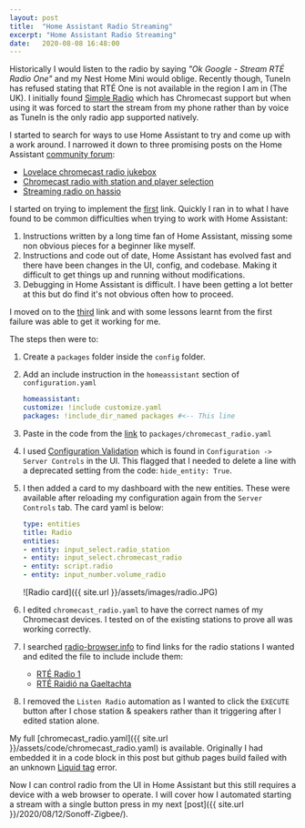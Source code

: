 ```yaml
---
layout: post
title:  "Home Assistant Radio Streaming"
excerpt: "Home Assistant Radio Streaming"
date:   2020-08-08 16:48:00
---
```


Historically I would listen to the radio by saying _"Ok Google - Stream RTÉ Radio One"_ and my Nest Home Mini would oblige. Recently though, TuneIn has refused stating that RTÉ One is not available in the region I am in (The UK). I initially found [Simple Radio](https://play.google.com/store/apps/details?id=com.streema.simpleradio&hl=en_GB) which has Chromecast support but when using it was forced to start the stream from my phone rather than by voice as TuneIn is the only radio app supported natively.

I started to search for ways to use Home Assistant to try and come up with a work around. I narrowed it down to three promising posts on the Home Assistant [community forum](https://community.home-assistant.io/):

* [Lovelace chromecast radio jukebox](https://community.home-assistant.io/t/lovelace-chromecast-radio-jukebox/83867)
* [Chromecast radio with station and player selection](https://community.home-assistant.io/t/chromecast-radio-with-station-and-player-selection/12732)
* [Streaming radio on hassio](https://community.home-assistant.io/t/streaming-radio-on-hassio/58619/7)

I started on trying to implement the [first](https://community.home-assistant.io/t/lovelace-chromecast-radio-jukebox/83867) link. Quickly I ran in to what I have found to be common difficulties when trying to work with Home Assistant:

1. Instructions written by a long time fan of Home Assistant, missing some non obvious pieces for a beginner like myself.
2. Instructions and code out of date, Home Assistant has evolved fast and there have been changes in the UI, config, and codebase. Making it difficult to get things up and running without modifications.
3. Debugging in Home Assistant is difficult. I have been getting a lot better at this but do find it's not obvious often how to proceed.

I moved on to the [third](https://community.home-assistant.io/t/streaming-radio-on-hassio/58619/7) link and with some lessons learnt from the first failure was able to get it working for me.

The steps then were to:

1. Create a `packages` folder inside the `config` folder.
2. Add an include instruction in the `homeassistant` section of `configuration.yaml`

    ```yaml
    homeassistant:
    customize: !include customize.yaml
    packages: !include_dir_named packages #<-- This line
    ```

3. Paste in the code from the [link](https://community.home-assistant.io/t/streaming-radio-on-hassio/58619/7) to `packages/chromecast_radio.yaml`
4. I used [Configuration Validation](https://www.home-assistant.io/getting-started/configuration/#:~:text=Do%20this%20by%20clicking%20on,Mode%E2%80%9D%20on%20your%20user%20profile.) which is found in `Configuration -> Server Controls` in the UI. This flagged that I needed to delete a line with a deprecated setting from the code: `hide_entity: True`.
5. I then added a card to my dashboard with the new entities. These were available after reloading my configuration again from the `Server Controls` tab. The card yaml is below:

    ```yaml
    type: entities
    title: Radio
    entities:
    - entity: input_select.radio_station
    - entity: input_select.chromecast_radio
    - entity: script.radio
    - entity: input_number.volume_radio
    ```

    ![Radio card]({{ site.url }}/assets/images/radio.JPG)

6. I edited `chromecast_radio.yaml` to have the correct names of my Chromecast devices. I tested on of the existing stations to prove all was working correctly.
7. I searched [radio-browser.info](http://www.radio-browser.info/) to find links for the radio stations I wanted and edited the file to include include them:

    * [RTÉ Radio 1](http://icecast2.rte.ie/radio1)
    * [RTÉ Raidió na Gaeltachta](http://icecast1.rte.ie/rnag)

8. I removed the `Listen Radio` automation as I wanted to click the `EXECUTE` button after I chose station & speakers rather than it triggering after I edited station alone.

My full [chromecast_radio.yaml]({{ site.url }}/assets/code/chromecast_radio.yaml) is available. Originally I had embedded it in a code block in this post but github pages build failed with an unknown [Liquid tag](https://docs.github.com/en/github/working-with-github-pages/troubleshooting-jekyll-build-errors-for-github-pages-sites#unknown-tag-error) error.

Now I can control radio from the UI in Home Assistant but this still requires a device with a web browser to operate. I will cover how I automated starting a stream with a single button press in my next [post]({{ site.url }}/2020/08/12/Sonoff-Zigbee/).
